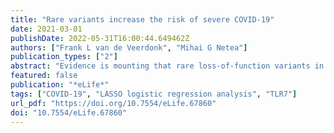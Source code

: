 ```yaml
---
title: "Rare variants increase the risk of severe COVID-19"
date: 2021-03-01
publishDate: 2022-05-31T16:00:44.649462Z
authors: ["Frank L van de Veerdonk", "Mihai G Netea"]
publication_types: ["2"]
abstract: "Evidence is mounting that rare loss-of-function variants in the TLR7 gene predispose men with no medical history to severe forms of COVID-19."
featured: false
publication: "*eLife*"
tags: ["COVID-19", "LASSO logistic regression analysis", "TLR7"]
url_pdf: "https://doi.org/10.7554/eLife.67860"
doi: "10.7554/eLife.67860"
---
```


